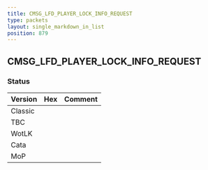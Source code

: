 ```yaml
---
title: CMSG_LFD_PLAYER_LOCK_INFO_REQUEST
type: packets
layout: single_markdown_in_list
position: 879
---
```


## CMSG_LFD_PLAYER_LOCK_INFO_REQUEST

### Status

Version | Hex | Comment
---------- | ---------- | ---------- 
Classic |  |  
TBC |  |  
WotLK |  |  
Cata |  |  
MoP |  |  